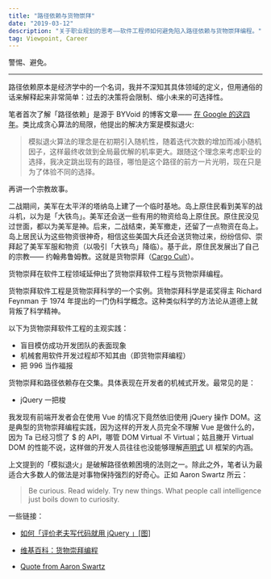 ```yaml
---
title: "路径依赖与货物崇拜"
date: "2019-03-12"
description: "关于职业规划的思考——软件工程师如何避免陷入路径依赖与货物崇拜编程。"
tag: Viewpoint, Career
---
```


警惕、避免。

---

路径依赖原本是经济学中的一个名词，我并不深知其具体领域的定义，但用通俗的话来解释起来非常简单：过去的决策将会限制、缩小未来的可选择性。

笔者首次了解「路径依赖」是源于 BYVoid 的博客文章—— [在 Google 的这四年](https://byvoid.com/zhs/blog/4-years-at-google-4/)。类比成贪心算法的局限，他提出的解决方案是模拟退火:

> 模拟退火算法的理念是在初期引入随机性，随着迭代次数的增加而减小随机因子，这样最终收敛到全局最优解的机率更大。跟随这个理念来考虑职业的选择，我决定跳出现有的路径，哪怕是这个路径的前方一片光明，现在只是为了体验不同的选择。

再讲一个宗教故事。

二战期间，美军在太平洋的塔纳岛上建了一个临时基地。岛上原住民看到美军的战斗机，以为是「大铁鸟」。美军还会送一些有用的物资给岛上原住民。原住民没见过世面，都以为美军是神。后来，二战结束，美军撤走，还留了一点物资在岛上。岛上居民认为这些物资很神奇，相信这些美国大兵还会送货物过来，纷纷信仰、崇拜起了美军军服和物资（以吸引「大铁鸟」降临）。基于此，原住民发展出了自己的宗教—— 约翰弗鲁姆教。这就是货物崇拜（[Cargo Cult](https://zh.wikipedia.org/wiki/%E8%B2%A8%E7%89%A9%E5%B4%87%E6%8B%9C)）。

货物崇拜在软件工程领域延伸出了货物崇拜软件工程与货物崇拜编程。

货物崇拜软件工程是货物崇拜科学的一个实例。货物崇拜科学是诺奖得主 Richard Feynman 于 1974 年提出的一门伪科学概念。这种类似科学的方法论从道德上就背叛了科学精神。

以下为货物崇拜软件工程的主观实践：

- 盲目模仿成功开发团队的表面现象
- 机械套用软件开发过程却不知其由（即货物崇拜编程）
- 把 996 当作福报

货物崇拜和路径依赖存在交集。具体表现在开发者的机械式开发。最常见的是：

- jQuery 一把梭

我发现有前端开发者会在使用 Vue 的情况下竟然依旧使用 jQuery 操作 DOM。这是典型的货物崇拜编程实践，因为这样的开发人员完全不理解 Vue 是做什么的，因为 Ta 已经习惯了 $ 的 API，哪管 DOM Virtual 不 Virtual；姑且撇开 Virtual DOM 的性能不说，这样做的开发人员往往也没能够理解[声明式](/blog/declarative-programming) UI 框架的内涵。

上文提到的「模拟退火」是破解路径依赖困境的法则之一。除此之外，笔者认为最适合大多数人的做法是对事物保持强烈的好奇心。正如 Aaron Swartz 所云：

> Be curious. Read widely. Try new things. What people call intelligence just boils down to curiosity.

一些链接：

- [如何「评价老夫写代码就用 jQuery 」[图]](https://www.zhihu.com/question/56085124)

- [维基百科：货物崇拜编程](https://zh.wikipedia.org/wiki/%E8%B4%A7%E7%89%A9%E5%B4%87%E6%8B%9C%E7%BC%96%E7%A8%8B)

- [Quote from Aaron Swartz](https://www.goodreads.com/quotes/709288-be-curious-read-widely-try-new-things-what-people-call)
